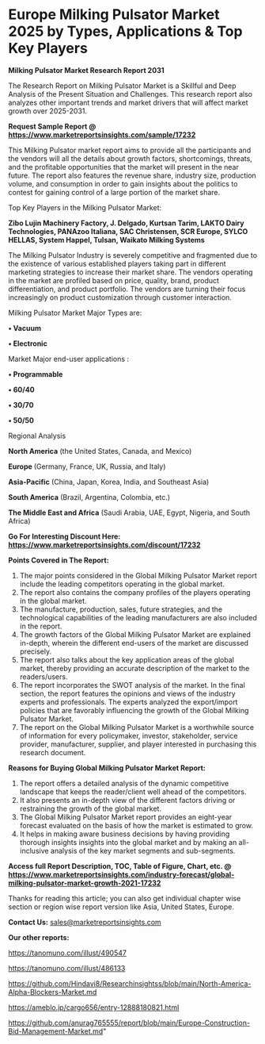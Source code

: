 # Europe Milking Pulsator Market 2025 by Types, Applications & Top Key Players

<strong>Milking Pulsator Market Research Report 2031</strong>

The Research Report on Milking Pulsator Market is a Skillful and Deep Analysis of the Present Situation and Challenges. This research report also analyzes other important trends and market drivers that will affect market growth over 2025-2031.

<strong>Request Sample Report @ <a href=https://www.marketreportsinsights.com/sample/17232>https://www.marketreportsinsights.com/sample/17232</a></strong>

This Milking Pulsator market report aims to provide all the participants and the vendors will all the details about growth factors, shortcomings, threats, and the profitable opportunities that the market will present in the near future. The report also features the revenue share, industry size, production volume, and consumption in order to gain insights about the politics to contest for gaining control of a large portion of the market share.

Top Key Players in the Milking Pulsator Market:

<strong>Zibo Lujin Machinery Factory, J. Delgado, Kurtsan Tarim, LAKTO Dairy Technologies, PANAzoo Italiana, SAC Christensen, SCR Europe, SYLCO HELLAS, System Happel, Tulsan, Waikato Milking Systems</strong>

The Milking Pulsator Industry is severely competitive and fragmented due to the existence of various established players taking part in different marketing strategies to increase their market share. The vendors operating in the market are profiled based on price, quality, brand, product differentiation, and product portfolio. The vendors are turning their focus increasingly on product customization through customer interaction.

Milking Pulsator Market Major Types are:

<strong>• Vacuum

• Electronic</strong>

Market Major end-user applications :

<strong>• Programmable

• 60/40

• 30/70

• 50/50</strong>

Regional Analysis

</u><strong><b>North America</b></strong> (the United States, Canada, and Mexico)

<strong><b>Europe </b></strong>(Germany, France, UK, Russia, and Italy)

<strong><b>Asia-Pacific</b></strong> (China, Japan, Korea, India, and Southeast Asia)

<strong><b>South America</b></strong> (Brazil, Argentina, Colombia, etc.)

<strong><b>The Middle East and Africa</b></strong> (Saudi Arabia, UAE, Egypt, Nigeria, and South Africa)

<strong>Go For Interesting Discount Here: <a href=https://www.marketreportsinsights.com/discount/17232>https://www.marketreportsinsights.com/discount/17232</a></strong>

<strong>Points Covered in The Report:</strong>
<ol>
  <li>The major points considered in the Global Milking Pulsator Market report include the leading competitors operating in the global market.</li>
  <li>The report also contains the company profiles of the players operating in the global market.</li>
  <li>The manufacture, production, sales, future strategies, and the technological capabilities of the leading manufacturers are also included in the report.</li>
  <li>The growth factors of the Global Milking Pulsator Market are explained in-depth, wherein the different end-users of the market are discussed precisely.</li>
  <li>The report also talks about the key application areas of the global market, thereby providing an accurate description of the market to the readers/users.</li>
  <li>The report incorporates the SWOT analysis of the market. In the final section, the report features the opinions and views of the industry experts and professionals. The experts analyzed the export/import policies that are favorably influencing the growth of the Global Milking Pulsator Market.</li>
  <li>The report on the Global Milking Pulsator Market is a worthwhile source of information for every policymaker, investor, stakeholder, service provider, manufacturer, supplier, and player interested in purchasing this research document.</li>
</ol>
<strong>Reasons for Buying Global Milking Pulsator Market Report:</strong>

<ol>
  <li>The report offers a detailed analysis of the dynamic competitive landscape that keeps the reader/client well ahead of the competitors.</li>
  <li>It also presents an in-depth view of the different factors driving or restraining the growth of the global market.</li>
  <li>The Global Milking Pulsator Market report provides an eight-year forecast evaluated on the basis of how the market is estimated to grow.</li>
  <li>It helps in making aware business decisions by having providing thorough insights insights into the global market and by making an all-inclusive analysis of the key market segments and sub-segments.</li>
</ol>
<strong>Access full Report Description, TOC, Table of Figure, Chart, etc. @ <a href=https://www.marketreportsinsights.com/industry-forecast/global-milking-pulsator-market-growth-2021-17232>https://www.marketreportsinsights.com/industry-forecast/global-milking-pulsator-market-growth-2021-17232</a></strong>


Thanks for reading this article; you can also get individual chapter wise section or region wise report version like Asia, United States, Europe.

<strong>Contact Us:</strong>
sales@marketreportsinsights.com

<strong>Our other reports:</strong>

<a href=https://tanomuno.com/illust/490547>https://tanomuno.com/illust/490547</a>

<a href=https://tanomuno.com/illust/486133>https://tanomuno.com/illust/486133</a>

<a href=https://github.com/Hindavi8/Researchinsightss/blob/main/North-America-Alpha-Blockers-Market.md>https://github.com/Hindavi8/Researchinsightss/blob/main/North-America-Alpha-Blockers-Market.md</a>

<a href=https://ameblo.jp/cargo656/entry-12888180821.html>https://ameblo.jp/cargo656/entry-12888180821.html</a>

<a href=https://github.com/anurag765555/report/blob/main/Europe-Construction-Bid-Management-Market.md>https://github.com/anurag765555/report/blob/main/Europe-Construction-Bid-Management-Market.md</a>"
